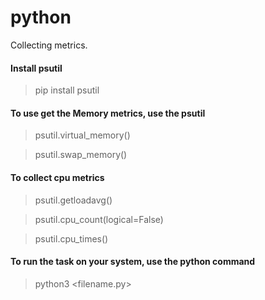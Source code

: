 # python
Collecting metrics.

#### Install psutil
  > pip install psutil

#### To use get the Memory metrics, use the psutil
  > psutil.virtual_memory()
  
  > psutil.swap_memory()

#### To collect cpu metrics
  > psutil.getloadavg()
  
  > psutil.cpu_count(logical=False) 
  
  > psutil.cpu_times()

#### To run the task on your system, use the python command
  > python3 <filename.py> 
